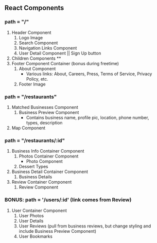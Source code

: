 ## React Components

### path = "/"
1. Header Component
    1. Logo Image
    2. Search Component
    3. Navigation Links Component
    4. User Detail Component || Sign Up button
2. Children Components **
3. Footer Component Container (bonus during freetime)
    1. About Component
        * Various links: About, Careers, Press, Terms of Service, Privacy Policy, etc.
    2. Footer Image

### path = "/restaurants"
1. Matched Businesses Component
    1. Business Preview Component
        * Contains business name, profile pic, location, phone number, types, description
2. Map Component

### path = "/restaurants/:id"
1. Business Info Container Component
    1. Photos Container Component
        * Photo Component
    2. Dessert Types
2. Business Detail Container Component
    1. Business Details
3. Review Container Component
    1. Review Component

### BONUS: path = '/users/:id' (link comes from Review)
1. User Container Component
    1. User Photos
    2. User Details
    3. User Reviews (pull from business reviews, but change styling and include Business Preview Component)
    4. User Bookmarks
